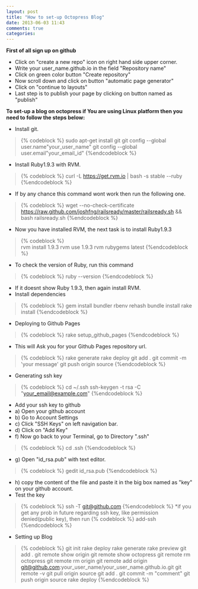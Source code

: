 ```yaml
---
layout: post
title: "How to set-up Octopress Blog"
date: 2013-06-03 11:43
comments: true
categories: 
---
```

**First of all sign up on github**

* Click on "create a new repo" icon on right hand side upper corner.
* Write your user_name.github.io in the field "Repository name"
* Click on green color button "Create repository"
* Now scroll down and click on button "automatic page generator"
* Click on "continue to layouts"
* Last step is to publish your page by clicking on button named as "publish"

**To set-up a blog on octopress if You are using Linux platform then you need to follow the steps below:**

* Install git.
>	
>	{% codeblock %}
>	sudo apt-get install git
>	git config --global user.name"your_user_name"
>	git config --global user.email"your_email_id"
>	{%endcodeblock %}
* Install Ruby1.9.3 with RVM.
>	{% codeblock %}
>	curl -L https://get.rvm.io | bash -s stable --ruby
>{%endcodeblock %}
* If by any chance this command wont work then run the following one.
>{% codeblock %}
>	wget --no-check-certificate https://raw.github.com/joshfng/railsready/master/railsready.sh && bash railsready.sh
>{%endcodeblock %}
* Now you have installed RVM, the next task is to install Ruby1.9.3
>{% codeblock %}	
>	rvm install 1.9.3
>	rvm use 1.9.3
>	rvm rubygems latest
>{%endcodeblock %}
* To check the version of Ruby, run this command
>{% codeblock %}
>	ruby --version
>{%endcodeblock %}
* If it doesnt show Ruby 1.9.3, then again install RVM.
* Install dependencies
>{% codeblock %}
>	gem install bundler
>	rbenv rehash
>	bundle install
>	rake install
>{%endcodeblock %}
* Deploying to Github Pages
>{% codeblock %}
>	rake setup_github_pages
>{%endcodeblock %}
* This will Ask you for your Github Pages repository url.
>{% codeblock %}
>	rake generate
>	rake deploy
>	git add .
>	git commit -m 'your message'
>	git push origin source
>{%endcodeblock %}
* Generating ssh key
>{% codeblock %}
>	cd ~/.ssh
>	ssh-keygen -t rsa -C "your_email@example.com"
>{%endcodeblock %}
* Add your ssh key to github
*	a) Open your github account
*	b) Go to Account Settings
*	c) Click "SSH Keys" on left navigation bar.
*	d) Click on "Add Key"
*	f) Now go back to your Terminal, go to Directory ".ssh"
>{% codeblock %}
>cd .ssh
>{%endcodeblock %}
*	g) Open "id_rsa.pub" with text editor.
>{% codeblock %}
>gedit id_rsa.pub
>{%endcodeblock %}
*	h) copy the content of the file and paste it in the big box named as "key" on your github account.
* Test the key
>{% codeblock %}
>	ssh -T git@github.com
>{%endcodeblock %}
*if you get any prob in future regarding ssh key, like permission denied(public key), then run
>{% codeblock %}
>	add-ssh
>{%endcodeblock %}
* Setting up Blog
>{% codeblock %}
>	git init
>	rake deploy
>	rake generate
>	rake preview
>	git add .
>	git remote show origin
>	git remote show octopress
>	git remote rm octopress
>	git remote rm origin
>	git remote add origin git@github.com:your_user_name/your_user_name.github.io.git
>	git remote -v
>	git pull origin source
>	git add .
>	git commit -m "comment"
>	git push origin source
>	rake deploy
>{%endcodeblock %}	





